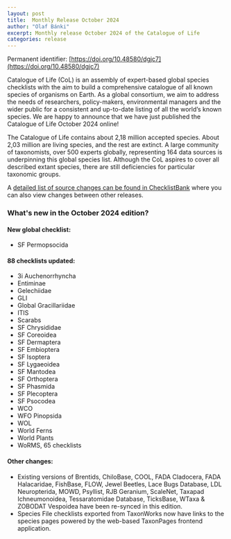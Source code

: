 ```yaml
---
layout: post
title:  Monthly Release October 2024
author: "Olaf Bánki"
excerpt: Monthly release October 2024 of the Catalogue of Life
categories: release
---
```


Permanent identifier: [https://doi.org/10.48580/dgjc7](https://doi.org/10.48580/dgjc7)

Catalogue of Life (CoL) is an assembly of expert-based global species checklists with the aim to build a comprehensive catalogue of all known species of organisms on Earth. As a global consortium, we aim to address the needs of researchers, policy-makers, environmental managers and the wider public for a consistent and up-to-date listing of all the world’s known species. We are happy to announce that we have just published the Catalogue of Life October 2024 online!

The Catalogue of Life contains about 2,18 million accepted species. About 2,03 million are living species, and the rest are extinct. A large community of taxonomists, over 500 experts globally, representing 164 data sources is underpinning this global species list.
Although the CoL aspires to cover all described extant species, there are still deficiencies for particular taxonomic groups.

A [detailed list of source changes can be found in ChecklistBank](https://www.checklistbank.org/dataset/304708/sourcemetrics?hideUnchanged=true&releaseKey=303642) where you can also view changes between other releases.

### What's new in the October 2024 edition?

#### New global checklist:
 * SF Permopsocida

#### 88 checklists updated:

 * 3i Auchenorrhyncha
 * Entiminae
 * Gelechiidae
 * GLI
 * Global Gracillariidae
 * ITIS
 * Scarabs
 * SF Chrysididae
 * SF Coreoidea
 * SF Dermaptera
 * SF Embioptera
 * SF Isoptera
 * SF Lygaeoidea
 * SF Mantodea
 * SF Orthoptera
 * SF Phasmida
 * SF Plecoptera
 * SF Psocodea
 * WCO
 * WFO Pinopsida
 * WOL
 * World Ferns
 * World Plants
 * WoRMS, 65 checklists

#### Other changes:
 * Existing versions of Brentids, ChiloBase, COOL, FADA Cladocera, FADA Halacaridae, FishBase, FLOW, Jewel Beetles, Lace Bugs Database, LDL Neuropterida, MOWD, Psyllist, RJB Geranium, ScaleNet, Taxapad Ichneumonoidea, Tessaratomidae Database, TicksBase, WTaxa & ZOBODAT Vespoidea have been re-synced in this edition.
 * Species File checklists exported from TaxonWorks now have links to the species pages powered by the web-based TaxonPages frontend application.
